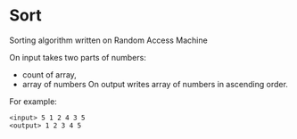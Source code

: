 # Sort

Sorting algorithm written on Random Access Machine

On input takes two parts of numbers:
- count of array,
- array of numbers
On output writes array of numbers in ascending order.

For example:
```
<input> 5 1 2 4 3 5
<output> 1 2 3 4 5
```

